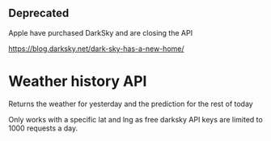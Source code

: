 ## Deprecated

Apple have purchased DarkSky and are closing the API

https://blog.darksky.net/dark-sky-has-a-new-home/

# Weather history API
Returns the weather for yesterday and the prediction for the rest of today

Only works with a specific lat and lng as free darksky API keys are limited to 1000 requests a day.

